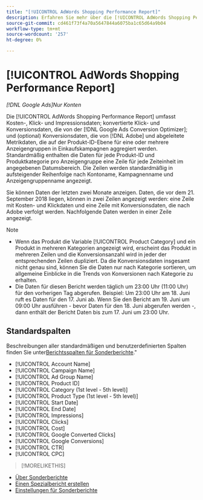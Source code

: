 ```yaml
---
title: "[!UICONTROL AdWords Shopping Performance Report]"
description: Erfahren Sie mehr über die [!UICONTROL AdWords Shopping Performance Report].
source-git-commit: cd461f73f4a70a5647844a6075ba1c65d64a9b04
workflow-type: tm+mt
source-wordcount: '257'
ht-degree: 0%

---
```


# [!UICONTROL AdWords Shopping Performance Report]

*[!DNL Google Ads]Nur Konten*

Die [!UICONTROL AdWords Shopping Performance Report] umfasst Kosten-, Klick- und Impressionsdaten; konvertierte Klick- und Konversionsdaten, die von der [!DNL Google Ads Conversion Optimizer]; und (optional) Konversionsdaten, die von [!DNL Adobe] und abgeleitete Metrikdaten, die auf der Produkt-ID-Ebene für eine oder mehrere Anzeigengruppen in Einkaufskampagnen aggregiert werden. Standardmäßig enthalten die Daten für jede Produkt-ID und Produktkategorie pro Anzeigengruppe eine Zeile für jede Zeiteinheit im angegebenen Datumsbereich. Die Zeilen werden standardmäßig in aufsteigender Reihenfolge nach Kontoname, Kampagnenname und Anzeigengruppenname angezeigt.

Sie können Daten der letzten zwei Monate anzeigen. Daten, die vor dem 21. September 2018 liegen, können in zwei Zeilen angezeigt werden: eine Zeile mit Kosten- und Klickdaten und eine Zeile mit Konversionsdaten, die nach Adobe verfolgt werden. Nachfolgende Daten werden in einer Zeile angezeigt.

>[!NOTE]
>
>* Wenn das Produkt die Variable [!UICONTROL Product Category] und ein Produkt in mehreren Kategorien angezeigt wird, erscheint das Produkt in mehreren Zeilen und die Konversionsanzahl wird in jeder der entsprechenden Zeilen dupliziert. Da die Konversionsdaten insgesamt nicht genau sind, können Sie die Daten nur nach Kategorie sortieren, um allgemeine Einblicke in die Trends von Konversionen nach Kategorie zu erhalten.
>* Die Daten für diesen Bericht werden täglich um 23:00 Uhr (11:00 Uhr) für den vorherigen Tag abgerufen. Beispiel: Um 23:00 Uhr am 18. Juni ruft es Daten für den 17. Juni ab. Wenn Sie den Bericht am 19. Juni um 09:00 Uhr ausführen - bevor Daten für den 18. Juni abgerufen werden -, dann enthält der Bericht Daten bis zum 17. Juni um 23:00 Uhr.


## Standardspalten

Beschreibungen aller standardmäßigen und benutzerdefinierten Spalten finden Sie unter[Berichtsspalten für Sonderberichte](specialty-report-columns.md).&quot;

* [!UICONTROL Account Name]
* [!UICONTROL Campaign Name]
* [!UICONTROL Ad Group Name]
* [!UICONTROL Product ID]
* [!UICONTROL Category (1st level - 5th level)]
* [!UICONTROL Product Type (1st level - 5th level)]
* [!UICONTROL Start Date]
* [!UICONTROL End Date]
* [!UICONTROL Impressions]
* [!UICONTROL Clicks]
* [!UICONTROL Cost]
* [!UICONTROL Google Converted Clicks]
* [!UICONTROL Google Conversions]
* [!UICONTROL CTR]
* [!UICONTROL CPC]

>[!MORELIKETHIS]
* [Über Sonderberichte](specialty-report-about.md)
* [Einen Spezialbericht erstellen](specialty-report-generate.md)
* [Einstellungen für Sonderberichte](specialty-report-settings.md)

